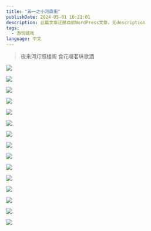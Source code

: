 ```yaml
---
title: "五一之小河直街"
publishDate: 2024-05-01 16:21:01 
description: 此篇文章迁移自前WordPress文章，无description
tags:
  - 游玩嬉戏
language: 中文
---
```


> 夜来河灯照楼阁 食花啜茗纵歌酒

![](https://cfpic.xzi.cc/blog-photo/2024/05/68a3d007f332734ae5ee378fd1efa220.webp)

![](https://cfpic.xzi.cc/blog-photo/2024/05/177b82df11cb18320c51250860dac8c9.webp)

![](https://cfpic.xzi.cc/blog-photo/2024/05/61d72378316cbdd6bc79041c58629d0e.webp)

![](https://cfpic.xzi.cc/blog-photo/2024/05/0d887f8b8641ee8ad74e8887bb7ec4d1.webp)

![](https://cfpic.xzi.cc/blog-photo/2024/05/0529dea6194a355b6f4ace9d90881044.webp)

![](https://cfpic.xzi.cc/blog-photo/2024/05/c859314ad7826a5514a07b3eb6ac3a97.webp)

![](https://cfpic.xzi.cc/blog-photo/2024/05/e61f798fad9114ff13b0a4c47d6723dd.webp)

![](https://cfpic.xzi.cc/blog-photo/2024/05/dff3640a7cb8fbcb3dc8b3b7b62fff79.webp)

![](https://cfpic.xzi.cc/blog-photo/2024/05/4d9adbdf065a2a43954ec16a8d162c81.webp)

![](https://cfpic.xzi.cc/blog-photo/2024/05/7122f6e9be5f2a0d03181af907e3df17.webp)

![](https://cfpic.xzi.cc/blog-photo/2024/05/89d998a5d1d184710724cb8a3c9cfcf6.webp)

![](https://cfpic.xzi.cc/blog-photo/2024/05/691989559de1420b1c10a46fb9b8b651.webp)

![](https://cfpic.xzi.cc/blog-photo/2024/05/4e04ae5d51721f62b8aa2a69107be057.webp)

![](https://cfpic.xzi.cc/blog-photo/2024/05/581a7f6dd9da73201e820b021bc6a7dc.webp)

![](https://cfpic.xzi.cc/blog-photo/2024/05/014d6d8d190cca98479ff0d45ba772ff.webp)
